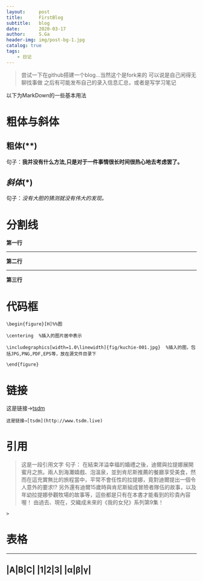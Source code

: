 ```yaml
---
layout:     post
title:      FirstBlog
subtitle:   blog
date:       2020-03-17
author:     S.Ga
header-img: img/post-bg-1.jpg
catalog: true
tags:
    - 日记
---
```


>尝试一下在github搭建一个blog...当然这个是fork来的
>可以说是自己闲得无聊找事做
>之后有可能发布自己的录入信息汇总，或者是写学习笔记

以下为MarkDown的一些基本用法

# 粗体与斜体

## **粗体**(**)
句子：**我并没有什么方法,只是对于一件事情很长时间很热心地去考虑罢了。**

## *斜体*(*)
句子：*没有大胆的猜测就没有伟大的发现。*


# 分割线


**第一行**
***
**第二行**
***
**第三行**

# 代码框

`\begin{figure}[H]%%图`

`\centering  %插入的图片居中表示`

`\includegraphics[width=1.0\linewidth]{fig/kuchie-001.jpg}  %插入的图，包括JPG,PNG,PDF,EPS等，放在源文件目录下`

`\end{figure}`


# 链接
这是链接→[tsdm](http://www.tsdm.live)

`这是链接→[tsdm](http://www.tsdm.live)`

# 引用

>这是一段引用文字
句子：
>在結束洋溢幸福的婚禮之後，迪爾與拉提娜展開蜜月之旅。兩人到海灘嬉戲、泡溫泉，並到肯尼斯推薦的餐廳享受美食，然而在這充實無比的旅程當中，平常不會任性的拉提娜，竟對迪爾提出一個令人意外的要求!?
>另外還有迪爾15歲時與肯尼斯組成冒險者隊伍的故事，以及年幼拉提娜參觀牧場的故事等，這些都是只有在本書才能看到的珍貴內容喔！
>由過去、現在，交織成未來的《我的女兒》系列第9集！

`>`

# 表格
---
|A|B|C|
|1|2|3|
|α|β|γ|
---




